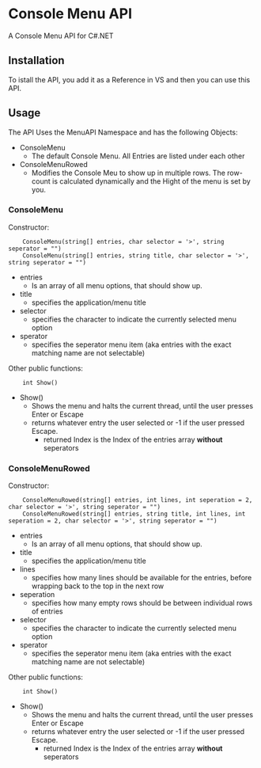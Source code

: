 # Console Menu API
A Console Menu API for C#.NET

## Installation
To istall the API, you add it as a Reference in VS and then you can use this API.

## Usage
The API Uses the MenuAPI Namespace and has the following Objects:
- ConsoleMenu
  - The default Console Menu. All Entries are listed under each other
- ConsoleMenuRowed
  - Modifies the Console Meu to show up in multiple rows. The row-count is calculated dynamically and the Hight of the menu is set by you.

### ConsoleMenu
Constructor:
```
	ConsoleMenu(string[] entries, char selector = '>', string seperator = "")
	ConsoleMenu(string[] entries, string title, char selector = '>', string seperator = "")
```
- entries
  - Is an array of all menu options, that should show up.
- title
  - specifies the application/menu title
- selector
  - specifies the character to indicate the currently selected menu option
- sperator
  - specifies the seperator menu item (aka entries with the exact matching name are not selectable)

Other public functions:
```
	int Show()
```
- Show()
  - Shows the menu and halts the current thread, until the user presses Enter or Escape
  - returns whatever entry the user selected or -1 if the user pressed Escape.
    - returned Index is the Index of the entries array **without** seperators

### ConsoleMenuRowed
Constructor:
```
	ConsoleMenuRowed(string[] entries, int lines, int seperation = 2, char selector = '>', string seperator = "")
	ConsoleMenuRowed(string[] entries, string title, int lines, int seperation = 2, char selector = '>', string seperator = "")
```
- entries
  - Is an array of all menu options, that should show up.
- title
  - specifies the application/menu title
- lines
  - specifies how many lines should be available for the entries, before wrapping back to the top in the next row
- seperation
  - specifies how many empty rows should be between individual rows of entries
- selector
  - specifies the character to indicate the currently selected menu option
- sperator
  - specifies the seperator menu item (aka entries with the exact matching name are not selectable)

Other public functions:
```
	int Show()
```
- Show()
  - Shows the menu and halts the current thread, until the user presses Enter or Escape
  - returns whatever entry the user selected or -1 if the user pressed Escape.
    - returned Index is the Index of the entries array **without** seperators
